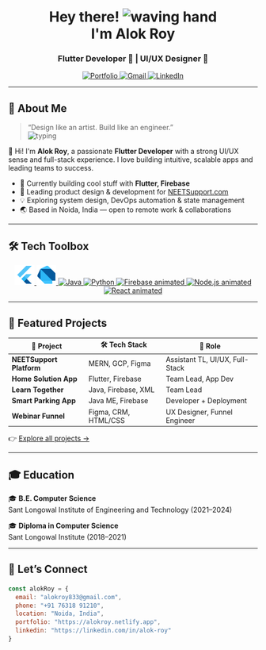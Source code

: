 <h1 align="center">
  Hey there! <img src="https://media.giphy.com/media/hvRJCLFzcasrR4ia7z/giphy.gif" width="40px" alt="waving hand">
  <br>I'm Alok Roy
</h1>

<h3 align="center">
  Flutter Developer 🚀 | UI/UX Designer 🎨 
</h3>

<p align="center">
  <a href="https://alokroy.netlify.app">
    <img src="https://img.shields.io/badge/Portfolio-ff6f61?style=for-the-badge&logo=firefox-browser&logoColor=white" alt="Portfolio"/>
  </a>
  <a href="mailto:alokroy833@gmail.com">
    <img src="https://img.shields.io/badge/Gmail-D14836?style=for-the-badge&logo=gmail&logoColor=white" alt="Gmail"/>
  </a>
  <a href="https://linkedin.com/in/alok-roy">
    <img src="https://img.shields.io/badge/LinkedIn-0077B5?style=for-the-badge&logo=linkedin&logoColor=white" alt="LinkedIn"/>
  </a>
</p>

---

## 🧠 About Me

> “Design like an artist. Build like an engineer.”  
> <img src="https://media.giphy.com/media/26BRuo6sLetdllPAQ/giphy.gif" width="25px" alt="typing" />

👋 Hi! I'm **Alok Roy**, a passionate **Flutter Developer** with a strong UI/UX sense and full-stack experience. I love building intuitive, scalable apps and leading teams to success.

- 🔭 Currently building cool stuff with **Flutter, Firebase**
- 🧩 Leading product design & development for [NEETSupport.com](https://neetsupport.com)
- 💡 Exploring system design, DevOps automation & state management
- 🌏 Based in Noida, India — open to remote work & collaborations

---

## 🛠️ Tech Toolbox

<p align="center">
  <a href="https://flutter.dev/" target="_blank" rel="noopener noreferrer">
    <img src="https://raw.githubusercontent.com/github/explore/HEAD/topics/flutter/flutter.png" alt="Flutter" width="40" height="40" />
  </a>
  <a href="https://dart.dev/" target="_blank" rel="noopener noreferrer">
    <img src="https://raw.githubusercontent.com/github/explore/HEAD/topics/dart/dart.png" alt="Dart" width="40" height="40" />
  </a>
  <a href="https://www.java.com/" target="_blank" rel="noopener noreferrer">
    <img src="https://cdn.iconscout.com/icon/free/png-256/java-60-1174953.png" alt="Java" width="40" height="40" />
  </a>
  <a href="https://www.python.org/" target="_blank" rel="noopener noreferrer">
    <img src="https://upload.wikimedia.org/wikipedia/commons/c/c3/Python-logo-notext.svg" alt="Python" width="40" height="40" />
  </a>
  <a href="https://firebase.google.com/" target="_blank" rel="noopener noreferrer">
    <img src="https://media.giphy.com/media/l2JehQ2GitHGdVG9y/giphy.gif" alt="Firebase animated" width="40" height="40" />
  </a>
  <a href="https://nodejs.org/" target="_blank" rel="noopener noreferrer">
    <img src="https://media.giphy.com/media/3o6Zt481isNVuQI1l6/giphy.gif" alt="Node.js animated" width="40" height="40" />
  </a>
  <a href="https://reactjs.org/" target="_blank" rel="noopener noreferrer">
    <img src="https://media.giphy.com/media/9Y5BbDSkSTiY8/giphy.gif" alt="React animated" width="40" height="40" />
  </a>
</p>


---

## 🚀 Featured Projects

| 🌟 Project                 | 🛠️ Tech Stack                     | 📌 Role                        |
|---------------------------|----------------------------------|-------------------------------|
| **NEETSupport Platform**   | MERN, GCP, Figma                 | Assistant TL, UI/UX, Full-Stack |
| **Home Solution App**      | Flutter, Firebase                | Team Lead, App Dev             |
| **Learn Together**         | Java, Firebase, XML              | Team Lead                     |
| **Smart Parking App**      | Java ME, Firebase                | Developer + Deployment         |
| **Webinar Funnel**         | Figma, CRM, HTML/CSS             | UX Designer, Funnel Engineer   |

👉 [Explore all projects →](https://github.com/Alok17008?tab=repositories)

---

## 🎓 Education

🎓 **B.E. Computer Science**  
Sant Longowal Institute of Engineering and Technology (2021–2024)  

🎓 **Diploma in Computer Science**  
Sant Longowal Institute (2018–2021)  

---

## 🤝 Let’s Connect

```js
const alokRoy = {
  email: "alokroy833@gmail.com",
  phone: "+91 76318 91210",
  location: "Noida, India",
  portfolio: "https://alokroy.netlify.app",
  linkedin: "https://linkedin.com/in/alok-roy"
}
